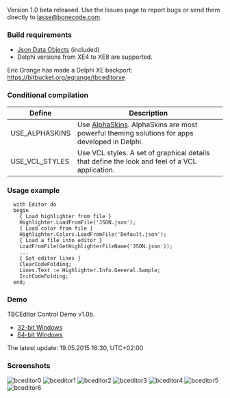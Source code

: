 Version 1.0 beta released. Use the Issues page to report bugs or send them directly to lasse@bonecode.com.

<h3>Build requirements</h3>

* <a href="https://github.com/ahausladen/JsonDataObjects">Json Data Objects</a> (included)
* Delphi versions from XE4 to XE8 are supported. 

Eric Grange has made a Delphi XE backport: https://bitbucket.org/egrange/tbceditorxe

<h3>Conditional compilation</h3>

Define | Description 
--- | --- 
USE_ALPHASKINS | Use <a href="http://www.alphaskins.com/">AlphaSkins</a>. AlphaSkins are most powerful theming solutions for apps developed in Delphi.
USE_VCL_STYLES | Use VCL styles. A set of graphical details that define the look and feel of a VCL application.

<h3>Usage example</h3>

```
  with Editor do 
  begin
    { Load highlighter from file }
    Highlighter.LoadFromFile('JSON.json');
    { Load color from file }
    Highlighter.Colors.LoadFromFile('Default.json'); 
    { Load a file into editor }  
    LoadFromFile(GetHighlighterFileName('JSON.json')); 
    ...
    { Set editor lines }
    ClearCodeFolding;
    Lines.Text := Highlighter.Info.General.Sample; 
    InitCodeFolding;
  end;
```

<h3>Demo</h3>

TBCEditor Control Demo v1.0b. 

  * <a href="http://www.bonecode.com/downloads/BCEditorComponentDemo32.zip">32-bit Windows</a>
  * <a href="http://www.bonecode.com/downloads/BCEditorComponentDemo64.zip">64-bit Windows</a>

The latest update: 19.05.2015 18:30, UTC+02:00

<h3>Screenshots</h3>

![bceditor0](https://cloud.githubusercontent.com/assets/11475177/7647152/44552956-fad8-11e4-9994-8c0ac8a21572.png)
![bceditor1](https://cloud.githubusercontent.com/assets/11475177/7427349/1766adc6-efe2-11e4-8a2f-a59ec668d217.png)
![bceditor2](https://cloud.githubusercontent.com/assets/11475177/7427350/177ba3c0-efe2-11e4-92dc-946b026cbfab.png)
![bceditor3](https://cloud.githubusercontent.com/assets/11475177/7427351/177f5f4c-efe2-11e4-8388-179a0947eb5f.png)
![bceditor4](https://cloud.githubusercontent.com/assets/11475177/7427352/17843c06-efe2-11e4-8c03-7a3daa4639be.png)
![bceditor5](https://cloud.githubusercontent.com/assets/11475177/7634347/04a52aa6-fa63-11e4-97d4-5d2a9e93e0b8.png)
![bceditor6](https://cloud.githubusercontent.com/assets/11475177/7427347/1743c07c-efe2-11e4-9c90-318cdc2b09a0.png)




